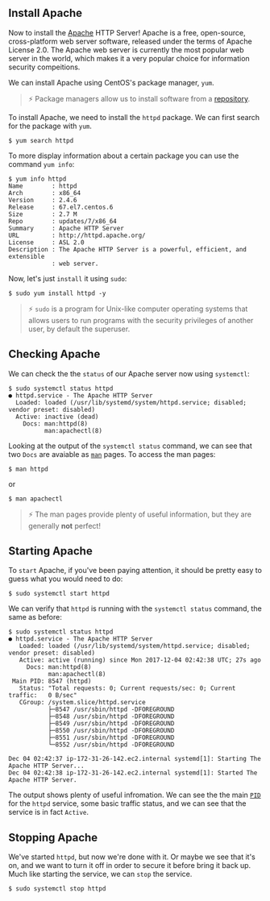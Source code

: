 ## Install Apache

Now to install the [Apache](https://httpd.apache.org/) HTTP Server! Apache is a free, open-source, cross-platform web server software, released under the terms of Apache License 2.0. The Apache web server is currently the most popular web server in the world, which makes it a very popular choice for information security compeitions.

We can install Apache using CentOS's package manager, `yum`. 

> ⚡️  Package managers allow us to install software from a [repository](https://www.digitalocean.com/community/tutorials/how-to-set-up-and-use-yum-repositories-on-a-centos-6-vps).

To install Apache, we need to install the `httpd` package. We can first search for the package with `yum`.

```
$ yum search httpd
```

To more display information about a certain package you can use the command `yum info`:

```
$ yum info httpd
Name        : httpd
Arch        : x86_64
Version     : 2.4.6
Release     : 67.el7.centos.6
Size        : 2.7 M
Repo        : updates/7/x86_64
Summary     : Apache HTTP Server
URL         : http://httpd.apache.org/
License     : ASL 2.0
Description : The Apache HTTP Server is a powerful, efficient, and extensible
            : web server.
```

Now, let's just `install` it using `sudo`:

```
$ sudo yum install httpd -y
```

> ⚡️  `sudo` is a program for Unix-like computer operating systems that allows users to run programs with the security privileges of another user, by default the superuser.

## Checking Apache

We can check the the `status` of our Apache server now using `systemctl`:

```
$ sudo systemctl status httpd
● httpd.service - The Apache HTTP Server
  Loaded: loaded (/usr/lib/systemd/system/httpd.service; disabled; vendor preset: disabled)
  Active: inactive (dead)
    Docs: man:httpd(8)
          man:apachectl(8)
```

Looking at the output of the `systemctl status` command, we can see that two `Docs` are avaiable as [`man`](https://en.wikipedia.org/wiki/Man_page) pages. To access the man pages:

```
$ man httpd
```
or
```
$ man apachectl
```

> ⚡️  The man pages provide plenty of useful information, but they are generally **not** perfect!

## Starting Apache

To `start` Apache, if you've been paying attention, it should be pretty easy to guess what you would need to do:

```
$ sudo systemctl start httpd
```

We can verify that `httpd` is running with the `systemctl status` command, the same as before:

```
$ sudo systemctl status httpd
● httpd.service - The Apache HTTP Server
   Loaded: loaded (/usr/lib/systemd/system/httpd.service; disabled; vendor preset: disabled)
   Active: active (running) since Mon 2017-12-04 02:42:38 UTC; 27s ago
     Docs: man:httpd(8)
           man:apachectl(8)
 Main PID: 8547 (httpd)
   Status: "Total requests: 0; Current requests/sec: 0; Current traffic:   0 B/sec"
   CGroup: /system.slice/httpd.service
           ├─8547 /usr/sbin/httpd -DFOREGROUND
           ├─8548 /usr/sbin/httpd -DFOREGROUND
           ├─8549 /usr/sbin/httpd -DFOREGROUND
           ├─8550 /usr/sbin/httpd -DFOREGROUND
           ├─8551 /usr/sbin/httpd -DFOREGROUND
           └─8552 /usr/sbin/httpd -DFOREGROUND

Dec 04 02:42:37 ip-172-31-26-142.ec2.internal systemd[1]: Starting The Apache HTTP Server...
Dec 04 02:42:38 ip-172-31-26-142.ec2.internal systemd[1]: Started The Apache HTTP Server. 
```

The output shows plenty of useful infromation. We can see the the main [`PID`](https://en.wikipedia.org/wiki/Process_identifier) for the `httpd` service, some basic traffic status, and we can see that the service is in fact `Active`.

## Stopping Apache

We've started `httpd`, but now we're done with it. Or maybe we see that it's on, and we want to turn it off in order to secure it before bring it back up. Much like starting the service, we can `stop` the service.

```
$ sudo systemctl stop httpd
```

